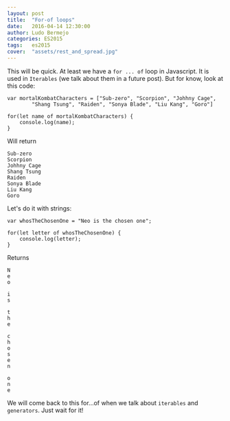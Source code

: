 ```yaml
---
layout: post
title:  "For-of loops"
date:   2016-04-14 12:30:00
author: Ludo Bermejo
categories: ES2015 
tags:	es2015
cover:  "assets/rest_and_spread.jpg"
---
```


This will be quick. At least we have a `for ... of` loop in Javascript. It is used in `Iterables` (we talk about them in a future post). But for know, look at this code:

    var mortalKombatCharacters = ["Sub-zero", "Scorpion", "Johhny Cage", 
            "Shang Tsung", "Raiden", "Sonya Blade", "Liu Kang", "Goro"]
            
    for(let name of mortalKombatCharacters) {
        console.log(name);
    }

Will return
    
    Sub-zero
    Scorpion
    Johhny Cage
    Shang Tsung
    Raiden
    Sonya Blade
    Liu Kang
    Goro
    
Let's do it with strings:
    
    var whosTheChosenOne = "Neo is the chosen one";
            
    for(let letter of whosTheChosenOne) {
        console.log(letter);
    }
    
Returns 
    
    N
    e
    o
     
    i
    s
     
    t
    h
    e
     
    c
    h
    o
    s
    e
    n
     
    o
    n
    e

We will come back to this for...of when we talk about `iterables` and `generators`. Just wait for it! 